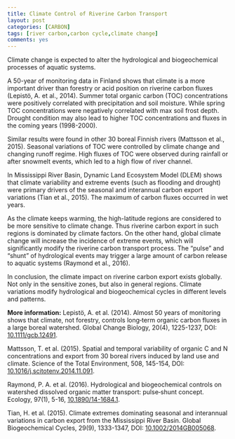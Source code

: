 ```yaml
---
title: Climate Control of Riverine Carbon Transport
layout: post
categories: [CARBON]
tags: [river carbon,carbon cycle,climate change]
comments: yes
---
```


Climate change is expected to alter the hydrological and biogeochemical processes of aquatic systems.

A 50-year of monitoring data in Finland shows that climate is a more important driver than forestry or acid position on riverine carbon fluxes (Lepistö, A. et al., 2014). Summer total organic carbon (TOC) concentrations were positively correlated with precipitation and soil moisture. While spring TOC concentrations were negatively correlated with max soil frost depth. Drought condition may also lead to higher TOC concentrations and fluxes in the coming years (1998-2000).

Similar results were found in other 30 boreal Finnish rivers (Mattsson et al., 2015). Seasonal variations of TOC were controlled by climate change and changing runoff regime. High fluxes of TOC were observed during rainfall or after snowmelt events, which led to a high flow of river channel.

In Mississippi River Basin, Dynamic Land Ecosystem Model (DLEM) shows that climate variability and extreme events (such as flooding and drought) were primary drivers of the seasonal and interannual carbon export variations (Tian et al., 2015). The maximum of carbon fluxes occurred in wet years.

As the climate keeps warming, the high-latitude regions are considered to be more sensitive to climate change. Thus riverine carbon export in such regions is dominated by climate factors. On the other hand, global climate change will increase the incidence of extreme events, which will significantly modify the riverine carbon transport process. The “pulse” and “shunt” of hydrological events may trigger a large amount of carbon release to aquatic systems (Raymond et al., 2016).

In conclusion, the climate impact on riverine carbon export exists globally. Not only in the sensitive zones, but also in general regions. Climate variations modify hydrological and biogeochemical cycles in different levels and patterns.

**More information:** Lepistö, A. et al. (2014). Almost 50 years of monitoring shows that climate, not forestry, controls long‐term organic carbon fluxes in a large boreal watershed. Global Change Biology, 20(4), 1225-1237, DOI: [10.1111/gcb.12491](http://onlinelibrary.wiley.com/doi/10.1111/gcb.12491/full).

Mattsson, T. et al. (2015). Spatial and temporal variability of organic C and N concentrations and export from 30 boreal rivers induced by land use and climate. Science of the Total Environment, 508, 145-154, DOI: [10.1016/j.scitotenv.2014.11.091](http://www.sciencedirect.com/science/article/pii/S0048969714016921).

Raymond, P. A. et al. (2016). Hydrological and biogeochemical controls on watershed dissolved organic matter transport: pulse‐shunt concept. Ecology, 97(1), 5-16, [10.1890/14-1684.1](http://onlinelibrary.wiley.com/doi/10.1890/14-1684.1/full).

Tian, H. et al. (2015). Climate extremes dominating seasonal and interannual variations in carbon export from the Mississippi River Basin. Global Biogeochemical Cycles, 29(9), 1333-1347, DOI: [10.1002/2014GB005068](http://onlinelibrary.wiley.com/doi/10.1002/2014GB005068/full).

